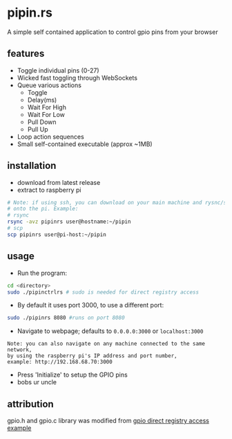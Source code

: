 # pipin.rs

A simple self contained application to control gpio pins from your browser

## features

- Toggle individual pins (0-27)
- Wicked fast toggling through WebSockets
- Queue various actions
  - Toggle
  - Delay(ms)
  - Wait For High
  - Wait For Low
  - Pull Down
  - Pull Up
- Loop action sequences
- Small self-contained executable (approx ~1MB)

## installation

- download from latest release
- extract to raspberry pi

```sh
# Note: if using ssh, you can download on your main machine and rysnc/scp the executable
# onto the pi. Example:
# rsync
rsync -avz pipinrs user@hostname:~/pipin
# scp
scp pipinrs user@pi-host:~/pipin
```

## usage

- Run the program:

```sh
cd <directory>
sudo ./pipinctrlrs # sudo is needed for direct registry access
```

- By default it uses port 3000, to use a different port:

```sh
sudo ./pipinrs 8080 #runs on port 8080
```

- Navigate to webpage; defaults to `0.0.0.0:3000` or `localhost:3000`

```
Note: you can also navigate on any machine connected to the same network,
by using the raspberry pi's IP address and port number,
example: http://192.168.68.70:3000
```

- Press 'Initialize' to setup the GPIO pins
- bobs ur uncle

## attribution

gpio.h and gpio.c library was modified from
[gpio direct registry access example](https://elinux.org/RPi_GPIO_Code_Samples#Direct_register_access)

